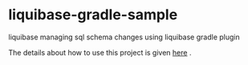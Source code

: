 # liquibase-gradle-sample
liquibase managing sql schema changes using liquibase gradle plugin

The details about how to use this project is given <a target="" href="http://wp.me/p322Ma-2n">here</a> .
